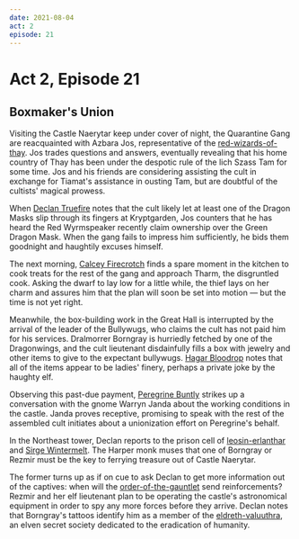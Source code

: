 ```yaml
---
date: 2021-08-04
act: 2
episode: 21
---
```

# Act 2, Episode 21
## Boxmaker's Union
Visiting the Castle Naerytar keep under cover of night, the Quarantine Gang are reacquainted with Azbara Jos, representative of the [red-wizards-of-thay](../../articles/factions/red-wizards-of-thay.md). Jos trades questions and answers, eventually revealing that his home country of Thay has been under the despotic rule of the lich Szass Tam for some time. Jos and his friends are considering assisting the cult in exchange for Tiamat's assistance in ousting Tam, but are doubtful of the cultists' magical prowess.

When [Declan Truefire](../Characters/Declan%20Truefire/%21index.md) notes that the cult likely let at least one of the Dragon Masks slip through its fingers at Kryptgarden, Jos counters that he has heard the Red Wyrmspeaker recently claim ownership over the Green Dragon Mask. When the gang fails to impress him sufficiently, he bids them goodnight and haughtily excuses himself.

The next morning, [Calcey Firecrotch](../Characters/Calcey%20Firecrotch/%21index.md) finds a spare moment in the kitchen to cook treats for the rest of the gang and approach Tharm, the disgruntled cook. Asking the dwarf to lay low for a little while, the thief lays on her charm and assures him that the plan will soon be set into motion — but the time is not yet right.

Meanwhile, the box-building work in the Great Hall is interrupted by the arrival of the leader of the Bullywugs, who claims the cult has not paid him for his services. Dralmorrer Borngray is hurriedly fetched by one of the Dragonwings, and the cult lieutenant disdainfully fills a box with jewelry and other items to give to the expectant bullywugs. [Hagar Bloodrop](../Characters/Hagar%20Bloodrop/%21index.md) notes that all of the items appear to be ladies' finery, perhaps a private joke by the haughty elf.

Observing this past-due payment, [Peregrine Buntly](../Characters/Peregrine%20Buntly/%21index.md) strikes up a conversation with the gnome Warryn Janda about the working conditions in the castle. Janda proves receptive, promising to speak with the rest of the assembled cult initiates about a unionization effort on Peregrine's behalf.

In the Northeast tower, Declan reports to the prison cell of [leosin-erlanthar](../../npcs/leosin-erlanthar.md) and [Sirge Wintermelt](../Characters/Sirge%20Wintermelt/%21index.md). The Harper monk muses that one of Borngray or Rezmir must be the key to ferrying treasure out of Castle Naerytar.

The former turns up as if on cue to ask Declan to get more information out of the captives: when will the [order-of-the-gauntlet](../../articles/factions/order-of-the-gauntlet.md) send reinforcements? Rezmir and her elf lieutenant plan to be operating the castle's astronomical equipment in order to spy any more forces before they arrive. Declan notes that Borngray's tattoos identify him as a member of the [eldreth-valuuthra](../../articles/factions/eldreth-valuuthra.md), an elven secret society dedicated to the eradication of humanity.
